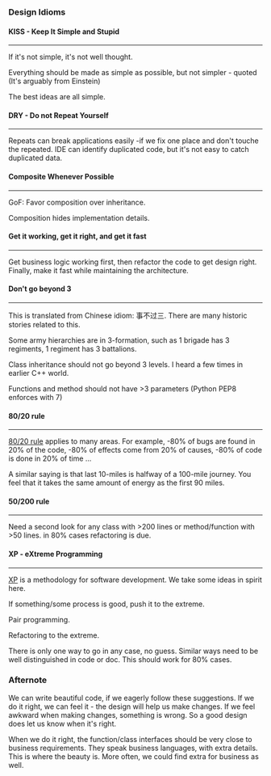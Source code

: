 ### Design Idioms


#### KISS - Keep It Simple and Stupid
___
If it's not simple, it's not well thought.

Everything should be made as simple as possible, but not simpler - quoted
(It's arguably from Einstein)

The best ideas are all simple.

#### DRY - Do not Repeat Yourself
___
Repeats can break applications easily -if we fix one place and don't touche 
the repeated. IDE can identify duplicated code, but it's not easy to catch
duplicated data.

#### Composite Whenever Possible
___
GoF: Favor composition over inheritance.

Composition hides implementation details.


#### Get it working, get it right, and get it fast
___
Get business logic working first, then refactor the code to get design right.
Finally, make it fast while maintaining the architecture.


#### Don't go beyond 3
___
This is translated from Chinese idiom: 事不过三. There are many historic stories
related to this.

Some army hierarchies are in 3-formation, such as 1 brigade has 3 regiments,
1 regiment has 3 battalions.

Class inheritance should not go beyond 3 levels. I heard a few times in earlier
C++ world.

Functions and method should not have >3 parameters (Python PEP8 enforces with 7)

#### 80/20 rule
___
[80/20 rule](https://en.wikipedia.org/wiki/Pareto_principle) applies to many
areas. For example, 
-80% of bugs are found in 20% of the code, 
-80% of effects come from 20% of causes,
-80% of code is done in 20% of time ...

A similar saying is that last 10-miles is halfway of a 100-mile journey.
You feel that it takes the same amount of energy as the first 90 miles.

#### 50/200 rule
___
Need a second look for any class with >200 lines or method/function with >50
lines. in 80% cases refactoring is due.

#### XP - eXtreme Programming
___
[XP](https://en.wikipedia.org/wiki/Extreme_programming) is a methodology for
software development. We take some ideas in spirit here.

If something/some process is good, push it to the extreme.

Pair programming.

Refactoring to the extreme.

There is only one way to go in any case, no guess.
Similar ways need to be well distinguished in code or doc.
This should work for 80% cases.


### Afternote
We can write beautiful code, if we eagerly follow these suggestions. If we do
it right, we can feel it - the design will help us make changes. If we feel
awkward when making changes, something is wrong. So a good design does let us
know when it's right.

When we do it right, the function/class interfaces should be very close to
business requirements. They speak business languages, with extra details.
This is where the beauty is. More often, we could find extra for business
as well.
